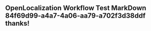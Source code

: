 <properties
ms.topic="hero-topic"
ms.test1="hero-topic"
ms.test2="test"/>

## OpenLocalization Workflow Test MarkDown 84f69d99-a4a7-4a06-aa79-a702f3d38ddf thanks!
